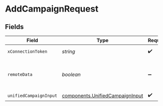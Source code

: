 # AddCampaignRequest


## Fields

| Field                                                                              | Type                                                                               | Required                                                                           | Description                                                                        |
| ---------------------------------------------------------------------------------- | ---------------------------------------------------------------------------------- | ---------------------------------------------------------------------------------- | ---------------------------------------------------------------------------------- |
| `xConnectionToken`                                                                 | *string*                                                                           | :heavy_check_mark:                                                                 | The connection token                                                               |
| `remoteData`                                                                       | *boolean*                                                                          | :heavy_minus_sign:                                                                 | Set to true to include data from the original Marketingautomation software.        |
| `unifiedCampaignInput`                                                             | [components.UnifiedCampaignInput](../../models/components/unifiedcampaigninput.md) | :heavy_check_mark:                                                                 | N/A                                                                                |